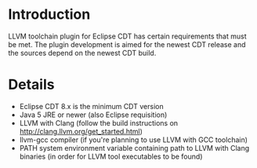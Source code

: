 # Introduction #

LLVM toolchain plugin for Eclipse CDT has certain requirements that must be met. The plugin development is aimed for the newest CDT release and the sources depend on the newest CDT build.

# Details #

  * Eclipse CDT 8.x is the minimum CDT version
  * Java 5 JRE or newer (also Eclipse requisition)
  * LLVM with Clang (follow the build instructions on http://clang.llvm.org/get_started.html)
  * llvm-gcc compiler (if you're planning to use LLVM with GCC toolchain)
  * PATH system environment variable containing path to LLVM with Clang binaries (in order for LLVM tool executables to be found)